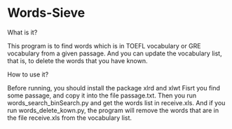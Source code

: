 # Words-Sieve

What is it?

This program is to find words which is in TOEFL vocabulary or GRE vocabulary from a given passage.
And you can update the vocabulary list, that is, to delete the words that you have known.

How to use it?

Before running, you should install the package xlrd and xlwt
Fisrt you find some passage, and copy it into the file passage.txt.
Then you run words_search_binSearch.py and get the words list in receive.xls.
And if you run words_delete_kown.py, the program will remove the words that are in the file receive.xls from the vocabulary list.
